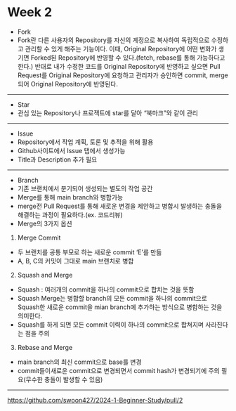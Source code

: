 Week 2
=============

* Fork
 * Fork란 다른 사용자의 Repository를 자신의 계정으로 복사하여 독립적으로 수정하고 관리할 수 있게 해주는 기능이다.
   이때, Original Repository에 어떤 변화가 생기면 Forked된 Repository에 반영할 수 있다.(fetch, rebase를 통해 가능하다고 한다.)
   반대로 내가 수정한 코드를 Original Repository에 반영하고 싶으면 Pull Request를 Original Repository에 요청하고
   관리자가 승인하면 commit, merge되어 Original Repository에 반영된다.

---------------------------------------------------------------------------------------------------------------------------------

* Star
 * 관심 있는 Repository나 프로젝트에 star를 달아 “북마크”와 같이 관리

---------------------------------------------------------------------------------------------------------------------------------

* Issue
 * Repository에서 작업 계획, 토론 및 추적을 위해 활용
 * Github사이트에서 Issue 탭에서 생성가능
 * Title과 Description 추가 필요

---------------------------------------------------------------------------------------------------------------------------------

* Branch
 * 기존 브랜치에서 분기되어 생성되는 별도의 작업 공간
 * Merge를 통해 main branch와 병합가능
 * merge전 Pull Request를 통해 새로운 변경을 제안하고 병합시 발생하는 충돌을 해결하는 과정이 필요하다.(ex. 코드리뷰)
 * Merge의 3가지 옵션
  1. Merge Commit
  - 두 브랜치를 공통 부모로 하는 새로운 commit ‘E’를 만듦
  - A, B, C의 커밋이 그대로 main 브랜치로 병합
  2. Squash and Merge
  - Squash : 여러개의 commit을 하나의 commit으로 합치는 것을 뜻함
  - Squash Merge는 병합할 branch의 모든 commit을 하나의 commit으로 Squash한 새로운 commit을 mian branch에 추가하는 방식으로 병합하는 것을 의미한다.
  - Squash를 하게 되면 모든 commit 이력이 하나의 commit으로 합쳐지며 사라진다는 점을 주의
  3. Rebase and Merge
  - main branch의 최신 commit으로 base를 변경
  - commit들이새로운 commit으로 변경되면서 commit hash가 변경되기에 주의 필요(무수한 충돌이 발생할 수 있음)

---------------------------------------------------------------------------------------------------------------------------------

<https://github.com/swoon427/2024-1-Beginner-Study/pull/2>